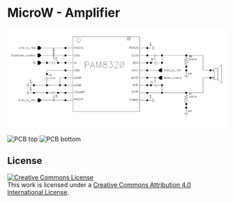# MicroW - Amplifier

![schematics](../../images/sch-ampli.png "Amplifier schematics")

<img src="https://github.com/sonibla/MicroW/blob/master/images/top-pcb-ampli.png" alt="PCB top" height="300"/>
<img src="https://github.com/sonibla/MicroW/blob/master/images/bottom-pcb-ampli.png" alt="PCB bottom" height="300"/>

## License

<a rel="license" href="http://creativecommons.org/licenses/by/4.0/"><img alt="Creative Commons License" style="border-width:0" src="https://i.creativecommons.org/l/by/4.0/88x31.png" /></a><br />This work is licensed under a <a rel="license" href="http://creativecommons.org/licenses/by/4.0/">Creative Commons Attribution 4.0 International License</a>.
